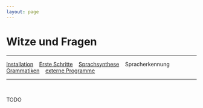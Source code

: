 ```yaml
---
layout: page
---
```

# Witze und Fragen 
---
[Installation](download.html) &nbsp;&nbsp; [Erste Schritte](tutorials/ersteschritte.html) &nbsp;&nbsp; [Sprachsynthese](tutorials/sprachsynthese.html) &nbsp;&nbsp; Spracherkennung &nbsp;&nbsp; [Grammatiken](tutorials/grammatiken.html) &nbsp;&nbsp; [externe Programme](tutorials/extprogramme.html)

---
&nbsp;

TODO

